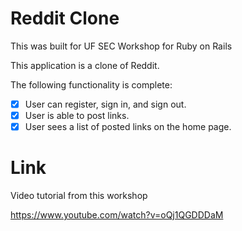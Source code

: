 # Reddit Clone

This was built for UF SEC Workshop for Ruby on Rails

This application is a clone of Reddit.

The following functionality is complete:

- [x] User can register, sign in, and sign out.
- [x] User is able to post links.
- [x] User sees a list of posted links on the home page.

# Link
Video tutorial from this workshop

https://www.youtube.com/watch?v=oQj1QGDDDaM
